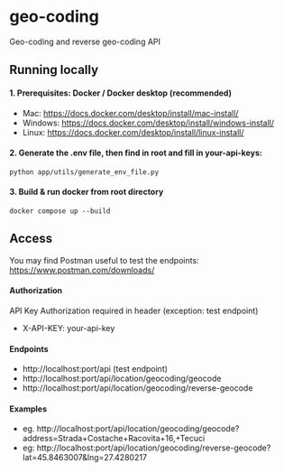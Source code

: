 # geo-coding
Geo-coding and reverse geo-coding API



## Running locally

#### 1. Prerequisites: Docker / Docker desktop (recommended) 
- Mac: https://docs.docker.com/desktop/install/mac-install/
- Windows: https://docs.docker.com/desktop/install/windows-install/
- Linux: https://docs.docker.com/desktop/install/linux-install/

#### 2. Generate the .env file, then find in root and fill in your-api-keys: 
```
python app/utils/generate_env_file.py
```

#### 3. Build & run docker from root directory
```
docker compose up --build
```


## Access

You may find Postman useful to test the endpoints: https://www.postman.com/downloads/

#### Authorization 
API Key Authorization required in header (exception: test endpoint)
- X-API-KEY: your-api-key

#### Endpoints

- http://localhost:port/api (test endpoint)
- http://localhost:port/api/location/geocoding/geocode
- http://localhost:port/api/location/geocoding/reverse-geocode

#### Examples
-   eg. http://localhost:port/api/location/geocoding/geocode?address=Strada+Costache+Racovita+16,+Tecuci
-   eg: http://localhost:port/api/location/geocoding/reverse-geocode?lat=45.8463007&lng=27.4280217
